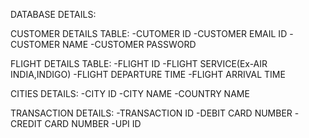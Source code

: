 DATABASE DETAILS: 

CUSTOMER DETAILS TABLE:
-CUTOMER ID
-CUSTOMER EMAIL ID
-CUSTOMER NAME
-CUSTOMER PASSWORD

FLIGHT DETAILS TABLE:
-FLIGHT ID
-FLIGHT SERVICE(Ex-AIR INDIA,INDIGO)
-FLIGHT DEPARTURE TIME
-FLIGHT ARRIVAL TIME

CITIES DETAILS:
-CITY ID
-CITY NAME
-COUNTRY NAME

TRANSACTION DETAILS:
-TRANSACTION ID
-DEBIT CARD NUMBER
-CREDIT CARD NUMBER
-UPI ID


